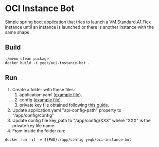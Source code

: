 # OCI Instance Bot

Simple spring boot application that tries to launch a VM.Standard.A1.Flex
instance until an instance is launched or there is another instance with the same
shape.

## Build

```
./mvnw clean package
docker build -t yeqk/oci-instance-bot .
```

## Run

1. Create a folder with these files:
   1. application.yaml ([example file](https://github.com/yeqk97/oci-instance-bot/blob/main/src/main/resources/application.yaml)).
   2. config ([example file](https://docs.oracle.com/en-us/iaas/Content/API/Concepts/sdkconfig.htm#Example_Configuration)).
   3. private key file obtained
      following [this guide](https://docs.oracle.com/en-us/iaas/Content/API/Concepts/apisigningkey.htm#two).
2. Update application.yaml "api-config-path" property to "/app/config/config"
3. Update config file key_path to "/app/config/XXX" where "XXX" is the private
   key file name.
4. From inside the folder run:
```
docker run -it -v ${PWD}:/app/config yeqk/oci-instance-bot
```